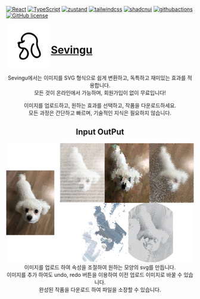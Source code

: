 [![React](https://img.shields.io/badge/-React-61DAFB?style=flat&logo=react&logoColor=white&style=flat)](https://react.dev)
[![TypeScript](https://img.shields.io/badge/-typescript-3178C6?style=flat&logo=typescript&logoColor=white&style=flat)](https://www.typescriptlang.org/)
[![zustand](https://img.shields.io/badge/-zustand-433e38?style=flat&logo=zustand&logoColor=white&style=flat)](https://docs.pmnd.rs/zustand/getting-started/introduction/)
[![tailwindcss](https://img.shields.io/badge/-tailwindcss-06B6D4?style=flat&logo=tailwindcss&logoColor=white&style=flat)](https://tailwindcss.com/)
[![shadcnui](https://img.shields.io/badge/-shadcn/ui-000000?style=flat&logo=shadcn/ui&logoColor=white&style=flat)](https://ui.shadcn.com/)
[![githubactions](https://img.shields.io/badge/-GithubActions-2088FF?style=flat&logo=GithubActions&logoColor=white&style=flat)](https://docs.github.com/en/actions/)
[![GitHub license](https://badgen.net/static/license/MIT/blue)](https://github.com/svg2fontTeam/SVG2Fontify/blob/trunk/LICENSE.txt)

<div align="center">

  <div style="display:flex; 	align-items: center;">
  <img src="./packages/website/public/sevingu.svg" width="120" />
    
  # [Sevingu](https://www.sevingu.com/)
  
  </div>

Sevingu에서는 이미지를 SVG 형식으로 쉽게 변환하고, 독특하고 재미있는 효과를 적용합니다.  
모든 것이 온라인에서 가능하며, 회원가입이 없이 무료입니다!   

이미지를 업로드하고, 원하는 효과를 선택하고, 작품을 다운로드하세요.  
모든 과정은 간단하고 빠르며, 기술적인 지식은 필요하지 않습니다.



## Input OutPut

![sample_work](./packages/website/public/sample_work.png)  
이미지를 업로드 하여 속성을 조절하여 원하는 모양의 svg를 만듭니다.  
이미지를 추가 하여도 undo, redo 버튼을 이용하여 이전 업로드 이미지로 바꿀 수 있습니다.  
완성된 작품을 다운로드 하여 파일을 소장할 수 있습니다.

</div> 
